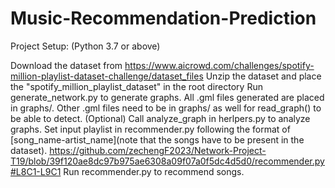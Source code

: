 # Music-Recommendation-Prediction

Project Setup: (Python 3.7 or above)

Download the dataset from https://www.aicrowd.com/challenges/spotify-million-playlist-dataset-challenge/dataset_files
Unzip the dataset and place the "spotify_million_playlist_dataset" in the root directory
Run generate_network.py to generate graphs. All .gml files generated are placed in graphs/. Other .gml files need to be in graphs/ as well for read_graph() to be able to detect.
(Optional) Call analyze_graph in herlpers.py to analyze graphs.
Set input playlist in recommender.py following the format of [song_name-artist_name](note that the songs have to be present in the dataset). https://github.com/zechengF2023/Network-Project-T19/blob/39f120ae8dc97b975ae6308a09f07a0f5dc4d5d0/recommender.py#L8C1-L9C1
Run recommender.py to recommend songs.
